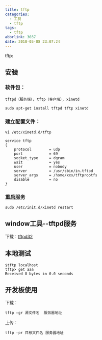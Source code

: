 ```yaml
---
title: tftp
categories:
  - 工具
  - tftp
tags:
  - tftp
abbrlink: 3037
date: 2018-05-08 23:07:24
---
```


tftp:

<!--more-->


## 安装

### 软件包：

`tftpd（服务端）`，`tftp（客户端）`，`xinetd`

```
sudo apt-get install tftpd tftp xinetd
```

### 建立配置文件：

```
vi /etc/xinetd.d/tftp

service tftp
{
    protocol        = udp
    port            = 69
    socket_type     = dgram
    wait            = yes
    user            = nobody
    server          = /usr/sbin/in.tftpd
    server_args     = /home/xxx/tftprootfs
    disable         = no
}
```

### 重启服务

```
sudo /etc/init.d/xinetd restart
```

## window工具--tftpd服务

下载：[tftpd32](https://pan.baidu.com/s/1vhF6tD7zwLhDLQDmSY5Hsw)

## 本地测试

```
$tftp localhost
tftp> get aaa
Received 8 bytes in 0.0 seconds
```

## 开发板使用

下载：

```
tftp –gr 源文件名  服务器地址
```

上传：

```
tftp –pr 目标文件名 服务器地址
```
